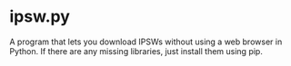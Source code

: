# ipsw.py
A program that lets you download IPSWs without using a web browser in Python.
If there are any missing libraries, just install them using pip.
